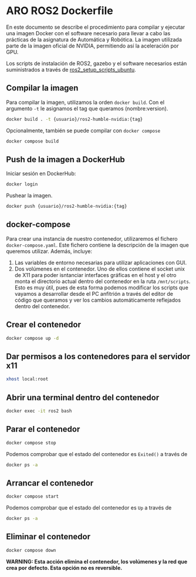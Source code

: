 # ARO ROS2 Dockerfile

En este documento se describe el procedimiento para compilar y ejecutar una imagen Docker con el software necesario para llevar a cabo las prácticas de la asignatura de Automática y Robótica. La imagen utilizada parte de la imagen oficial de NVIDIA, permitiendo así la aceleración por GPU.

Los scripts de instalación de ROS2, gazebo y el software necesarios están suministrados a través de [ros2_setup_scripts_ubuntu](https://github.com/euivmar/ros2_setup_scripts_ubuntu#main).

## Compilar la imagen

Para compilar la imagen, utilizamos la orden `docker build`. Con el argumento `-t` le asignamos el tag que queramos (nombre:version).

```sh
docker build . -t {usuario}/ros2-humble-nvidia:{tag}
```

Opcionalmente, también se puede compilar con `docker compose`

```sh
docker compose build
```

## Push de la imagen a DockerHub

Iniciar sesión en DockerHub:

```sh
docker login
```

Pushear la imagen.

```sh
docker push {usuario}/ros2-humble-nvidia:{tag}
```

## docker-compose

Para crear una instancia de nuestro contenedor, utilizaremos el fichero `docker-compose.yaml`. Este fichero contiene la descripción de la imagen que queremos utilizar. Además, incluye:

1. Las variables de entorno necesarias para utilizar aplicaciones con GUI.
2. Dos volúmenes en el contenedor. Uno de ellos contiene el socket unix de X11 para poder isntanciar interfaces gráficas en el host y el otro monta el directorio actual dentro del contenedor en la ruta `/mnt/scripts`. Esto es muy útil, pues de esta forma podemos modificar los scripts que vayamos a desarrollar desde el PC anfitrión a través del editor de código que queramos y ver los cambios automáticamente reflejados dentro del contenedor.

## Crear el contenedor

```sh
docker compose up -d
```
## Dar permisos a los contenedores para el servidor x11

```sh
xhost local:root
```

## Abrir una terminal dentro del contenedor

```sh
docker exec -it ros2 bash
```

## Parar el contenedor

```sh
docker compose stop
```

Podemos comprobar que el estado del contenedor es `Exited()` a través de

```sh
docker ps -a
```

## Arrancar el contenedor

```sh
docker compose start
```

Podemos comprobar que el estado del contenedor es `Up` a través de

```sh
docker ps -a
```

## Eliminar el contenedor

```sh
docker compose down
```

**WARNING: Esta acción elimina el contenedor, los volúmenes y la red que crea por defecto. Esta opción no es reversible.**
